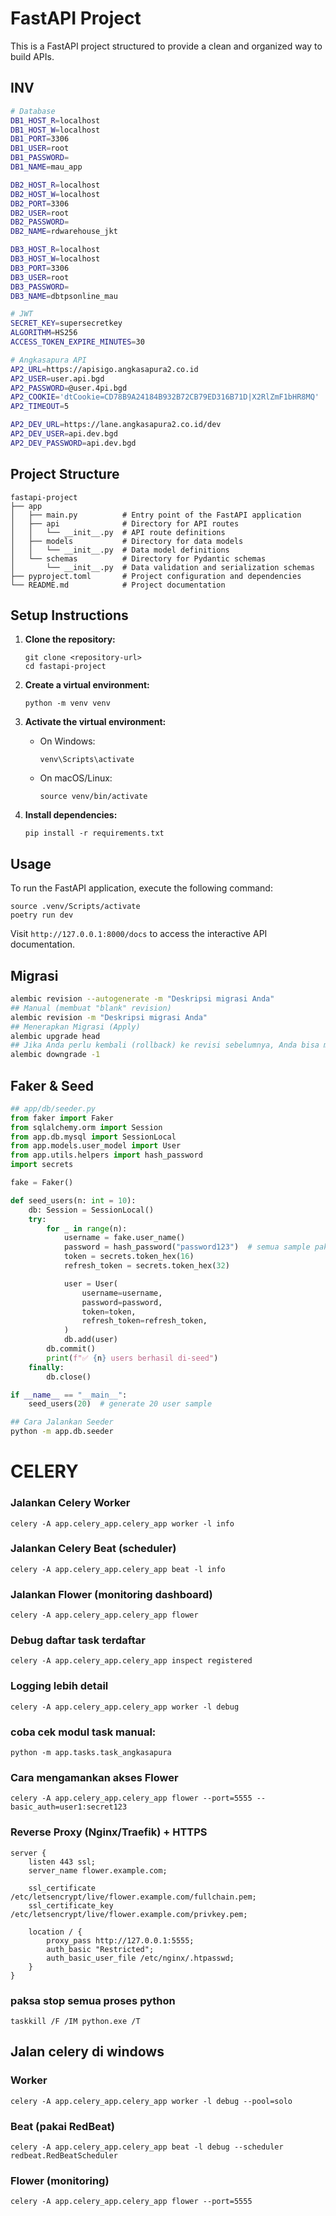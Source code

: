 # FastAPI Project

This is a FastAPI project structured to provide a clean and organized way to build APIs.

## INV

```bash
# Database
DB1_HOST_R=localhost
DB1_HOST_W=localhost
DB1_PORT=3306
DB1_USER=root
DB1_PASSWORD=
DB1_NAME=mau_app

DB2_HOST_R=localhost
DB2_HOST_W=localhost
DB2_PORT=3306
DB2_USER=root
DB2_PASSWORD=
DB2_NAME=rdwarehouse_jkt

DB3_HOST_R=localhost
DB3_HOST_W=localhost
DB3_PORT=3306
DB3_USER=root
DB3_PASSWORD=
DB3_NAME=dbtpsonline_mau

# JWT
SECRET_KEY=supersecretkey
ALGORITHM=HS256
ACCESS_TOKEN_EXPIRE_MINUTES=30

# Angkasapura API
AP2_URL=https://apisigo.angkasapura2.co.id
AP2_USER=user.api.bgd
AP2_PASSWORD=@user.4pi.bgd
AP2_COOKIE='dtCookie=CD78B9A24184B932B72CB79ED316B71D|X2RlZmF1bHR8MQ'
AP2_TIMEOUT=5

AP2_DEV_URL=https://lane.angkasapura2.co.id/dev
AP2_DEV_USER=api.dev.bgd
AP2_DEV_PASSWORD=api.dev.bgd


```

## Project Structure

```
fastapi-project
├── app
│   ├── main.py          # Entry point of the FastAPI application
│   ├── api              # Directory for API routes
│   │   └── __init__.py  # API route definitions
│   ├── models           # Directory for data models
│   │   └── __init__.py  # Data model definitions
│   └── schemas          # Directory for Pydantic schemas
│       └── __init__.py  # Data validation and serialization schemas
├── pyproject.toml       # Project configuration and dependencies
└── README.md            # Project documentation
```

## Setup Instructions

1. **Clone the repository:**

   ```
   git clone <repository-url>
   cd fastapi-project
   ```

2. **Create a virtual environment:**

   ```
   python -m venv venv
   ```

3. **Activate the virtual environment:**

   - On Windows:
     ```
     venv\Scripts\activate
     ```
   - On macOS/Linux:
     ```
     source venv/bin/activate
     ```

4. **Install dependencies:**
   ```
   pip install -r requirements.txt
   ```

## Usage

To run the FastAPI application, execute the following command:

```
source .venv/Scripts/activate
poetry run dev

```

Visit `http://127.0.0.1:8000/docs` to access the interactive API documentation.

## Migrasi

```bash
alembic revision --autogenerate -m "Deskripsi migrasi Anda"
## Manual (membuat "blank" revision)
alembic revision -m "Deskripsi migrasi Anda"
## Menerapkan Migrasi (Apply)
alembic upgrade head
## Jika Anda perlu kembali (rollback) ke revisi sebelumnya, Anda bisa menggunakan perintah
alembic downgrade -1
```

## Faker & Seed

```python
## app/db/seeder.py
from faker import Faker
from sqlalchemy.orm import Session
from app.db.mysql import SessionLocal
from app.models.user_model import User
from app.utils.helpers import hash_password
import secrets

fake = Faker()

def seed_users(n: int = 10):
    db: Session = SessionLocal()
    try:
        for _ in range(n):
            username = fake.user_name()
            password = hash_password("password123")  # semua sample pakai default password
            token = secrets.token_hex(16)
            refresh_token = secrets.token_hex(32)

            user = User(
                username=username,
                password=password,
                token=token,
                refresh_token=refresh_token,
            )
            db.add(user)
        db.commit()
        print(f"✅ {n} users berhasil di-seed")
    finally:
        db.close()

if __name__ == "__main__":
    seed_users(20)  # generate 20 user sample

```

```bash
## Cara Jalankan Seeder
python -m app.db.seeder
```

# CELERY

### Jalankan Celery Worker

`celery -A app.celery_app.celery_app worker -l info`

### Jalankan Celery Beat (scheduler)

`celery -A app.celery_app.celery_app beat -l info`

### Jalankan Flower (monitoring dashboard)

`celery -A app.celery_app.celery_app flower`

### Debug daftar task terdaftar

`celery -A app.celery_app.celery_app inspect registered`

### Logging lebih detail

`celery -A app.celery_app.celery_app worker -l debug`

### coba cek modul task manual:

`python -m app.tasks.task_angkasapura`

### Cara mengamankan akses Flower

`celery -A app.celery_app.celery_app flower --port=5555 --basic_auth=user1:secret123`

### Reverse Proxy (Nginx/Traefik) + HTTPS

```nginx
server {
    listen 443 ssl;
    server_name flower.example.com;

    ssl_certificate /etc/letsencrypt/live/flower.example.com/fullchain.pem;
    ssl_certificate_key /etc/letsencrypt/live/flower.example.com/privkey.pem;

    location / {
        proxy_pass http://127.0.0.1:5555;
        auth_basic "Restricted";
        auth_basic_user_file /etc/nginx/.htpasswd;
    }
}

```

### paksa stop semua proses python

`taskkill /F /IM python.exe /T`

## Jalan celery di windows

### Worker

`celery -A app.celery_app.celery_app worker -l debug --pool=solo`

### Beat (pakai RedBeat)

`celery -A app.celery_app.celery_app beat -l debug --scheduler redbeat.RedBeatScheduler`

### Flower (monitoring)

`celery -A app.celery_app.celery_app flower --port=5555`
